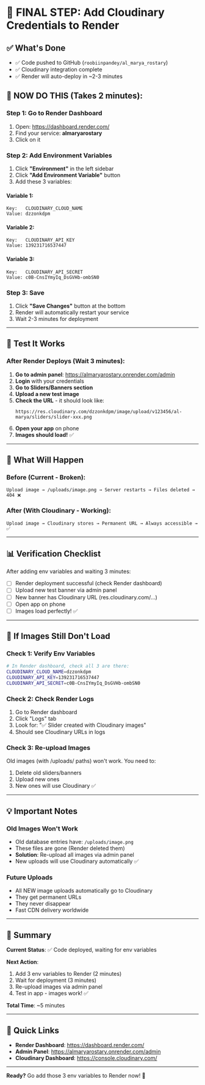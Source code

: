# 🎯 FINAL STEP: Add Cloudinary Credentials to Render

## ✅ What's Done
- ✅ Code pushed to GitHub (`roobiinpandey/al_marya_rostary`)
- ✅ Cloudinary integration complete
- ✅ Render will auto-deploy in ~2-3 minutes

## 🔑 NOW DO THIS (Takes 2 minutes):

### Step 1: Go to Render Dashboard
1. Open: https://dashboard.render.com/
2. Find your service: **almaryarostary**
3. Click on it

### Step 2: Add Environment Variables
1. Click **"Environment"** in the left sidebar
2. Click **"Add Environment Variable"** button
3. Add these 3 variables:

#### Variable 1:
```
Key:   CLOUDINARY_CLOUD_NAME
Value: dzzonkdpm
```

#### Variable 2:
```
Key:   CLOUDINARY_API_KEY
Value: 139231716537447
```

#### Variable 3:
```
Key:   CLOUDINARY_API_SECRET
Value: c0B-CnsIYmyIq_DsGVHb-ombSN0
```

### Step 3: Save
1. Click **"Save Changes"** button at the bottom
2. Render will automatically restart your service
3. Wait 2-3 minutes for deployment

---

## 🧪 Test It Works

### After Render Deploys (Wait 3 minutes):

1. **Go to admin panel**: https://almaryarostary.onrender.com/admin
2. **Login** with your credentials
3. **Go to Sliders/Banners section**
4. **Upload a new test image**
5. **Check the URL** - it should look like:
   ```
   https://res.cloudinary.com/dzzonkdpm/image/upload/v123456/al-marya/sliders/slider-xxx.png
   ```
6. **Open your app** on phone
7. **Images should load!** ✅

---

## 🎉 What Will Happen

### Before (Current - Broken):
```
Upload image → /uploads/image.png → Server restarts → Files deleted → 404 ❌
```

### After (With Cloudinary - Working):
```
Upload image → Cloudinary stores → Permanent URL → Always accessible → ✅
```

---

## 📊 Verification Checklist

After adding env variables and waiting 3 minutes:

- [ ] Render deployment successful (check Render dashboard)
- [ ] Upload new test banner via admin panel
- [ ] New banner has Cloudinary URL (res.cloudinary.com/...)
- [ ] Open app on phone
- [ ] Images load perfectly! ✅

---

## 🚨 If Images Still Don't Load

### Check 1: Verify Env Variables
```bash
# In Render dashboard, check all 3 are there:
CLOUDINARY_CLOUD_NAME=dzzonkdpm
CLOUDINARY_API_KEY=139231716537447
CLOUDINARY_API_SECRET=c0B-CnsIYmyIq_DsGVHb-ombSN0
```

### Check 2: Check Render Logs
1. Go to Render dashboard
2. Click "Logs" tab
3. Look for: "✅ Slider created with Cloudinary images"
4. Should see Cloudinary URLs in logs

### Check 3: Re-upload Images
Old images (with /uploads/ paths) won't work. You need to:
1. Delete old sliders/banners
2. Upload new ones
3. New ones will use Cloudinary ✅

---

## 💡 Important Notes

### Old Images Won't Work
- Old database entries have: `/uploads/image.png`
- These files are gone (Render deleted them)
- **Solution**: Re-upload all images via admin panel
- New uploads will use Cloudinary automatically ✅

### Future Uploads
- All NEW image uploads automatically go to Cloudinary
- They get permanent URLs
- They never disappear
- Fast CDN delivery worldwide

---

## 🎯 Summary

**Current Status**: ✅ Code deployed, waiting for env variables

**Next Action**: 
1. Add 3 env variables to Render (2 minutes)
2. Wait for deployment (3 minutes)
3. Re-upload images via admin panel
4. Test in app - images work! ✅

**Total Time**: ~5 minutes

---

## 🔗 Quick Links

- **Render Dashboard**: https://dashboard.render.com/
- **Admin Panel**: https://almaryarostary.onrender.com/admin
- **Cloudinary Dashboard**: https://console.cloudinary.com/

---

**Ready?** Go add those 3 env variables to Render now! 🚀
